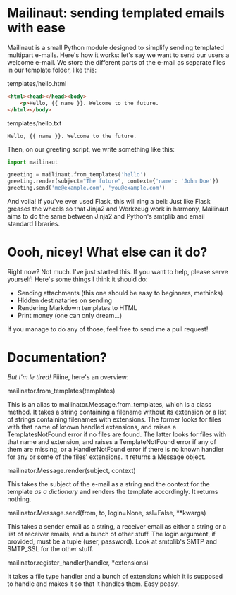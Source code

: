 Mailinaut: sending templated emails with ease
====

Mailinaut is a small Python module designed to simplify sending templated multipart e-mails. Here's how it works: let's say we want to send our users a welcome e-mail. We store the different parts of the e-mail as separate files in our template folder, like this:

templates/hello.html

```html
<html><head></head><body>
	<p>Hello, {{ name }}. Welcome to the future.
</html></body>
```

templates/hello.txt

```
Hello, {{ name }}. Welcome to the future.
```

Then, on our greeting script, we write something like this:

```python
import mailinaut

greeting = mailinaut.from_templates('hello')
greeting.render(subject="The future", context={'name': 'John Doe'})
greeting.send('me@example.com', 'you@example.com')
```

And voila! If you've ever used Flask, this will ring a bell: Just like Flask greases the wheels so that Jinja2 and Werkzeug work in harmony, Mailinaut aims to do the same between Jinja2 and Python's smtplib and email standard libraries.

Oooh, nicey! What else can it do?
====

Right now? Not much. I've just started this. If you want to help, please serve yourself! Here's some things I think it should do:

* Sending attachments (this one should be easy to beginners, methinks)
* Hidden destinataries on sending
* Rendering Markdown templates to HTML
* Print money (one can only dream...)

If you manage to do any of those, feel free to send me a pull request!

Documentation?
====

_But I'm le tired!_ Fiiine, here's an overview:

mailinator.from_templates(templates)

This is an alias to mailinator.Message.from_templates, which is a class method. 
It takes a string containing a filename without its extension or a list of strings containing filenames with extensions. The former looks for files with that name of known handled extensions, and raises a TemplatesNotFound error if no files are found. The latter looks for files with that name and extension, and raises a TemplateNotFound error if any of them are missing, or a HandlerNotFound error if there is no known handler for any or some of the files' extensions.
It returns a Message object.

mailinator.Message.render(subject, context)

This takes the subject of the e-mail as a string and the context for the template *as a dictionary* and renders the template accordingly. It returns nothing.

mailinator.Message.send(from, to, login=None, ssl=False, **kwargs)

This takes a sender email as a string, a receiver email as either a string or a list of receiver emails, and a bunch of other stuff. The login argument, if provided, must be a tuple (user, password). Look at smtplib's SMTP and SMTP_SSL for the other stuff.

mailinator.register_handler(handler, *extensions)

It takes a file type handler and a bunch of extensions which it is supposed to handle and makes it so that it handles them. Easy peasy.